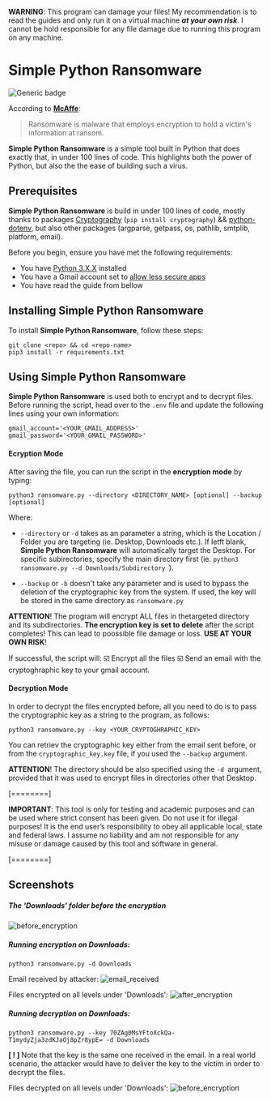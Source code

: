 **WARNING**: This program can damage your files! My recommendation is to read the guides and only run it on a virtual machine ***at your own risk***. I cannot be hold responsible for any file damage due to running this program on any machine.

# Simple Python Ransomware
![Generic badge](https://img.shields.io/badge/Version-1.0.0-RED.svg)

According to [**McAffe**](https://www.mcafee.com/enterprise/en-us/security-awareness/ransomware.html#:~:text=Ransomware%20is%20malware%20that%20employs,a%20victim's%20information%20at%20ransom.&text=A%20ransom%20is%20then%20demanded,quickly%20paralyze%20an%20entire%20organization. "McAffe"):
> Ransomware is malware that employs encryption to hold a victim's information at ransom. 

**Simple Python Ransomware** is a simple tool built in Python that does exactly that, in under 100 lines of code. This highlights both the power of Python, but also the the ease of building such a virus.

## Prerequisites
**Simple Python Ransomware** is build in under 100 lines of code, mostly thanks to packages [Cryptography](https://cryptography.io/en/latest/ "cryptography") (`pip install cryptography`) && [python-dotenv](https://github.com/theskumar/python-dotenv "python-dotenv"), but also other packages (argparse, getpass, os, pathlib, smtplib, platform, email).

Before you begin, ensure you have met the following requirements:
* You have [Python 3.X.X](https://www.python.org/downloads/ "Python 3.X.X") installed
* You have a Gmail account set to [allow less secure apps](https://support.google.com/accounts/answer/6010255?hl=en "allow less secure apps")
* You have read the guide from bellow

## Installing Simple Python Ransomware
To install **Simple Python Ransomware**, follow these steps:
```
git clone <repo> && cd <repo-name>
pip3 install -r requirements.txt
```
## Using Simple Python Ransomware
**Simple Python Ransomware** is used both to encrypt and to decrypt files. Before running the script, head over to the `.env` file and update the following lines using your own information:
```
gmail_account='<YOUR_GMAIL_ADDRESS>'
gmail_password='<YOUR_GMAIL_PASSWORD>'
```
#### Ecryption Mode
After saving the file, you can run the script in the **encryption mode** by typing:
```
python3 ransomware.py --directory <DIRECTORY_NAME> [optional] --backup [optional]
```
Where:
* `--directory` or `-d` takes as an parameter a string, which is the Location / Folder you are targeting (ie. Desktop, Downloads etc.). If letft blank, **Simple Python Ransomware** will automatically target the Desktop. For specific subirectories, specify the main directory first (ie. `python3 ransomware.py --d Downloads/Subdirectory `).

* `--backup` or `-b` doesn't take any parameter and is used to bypass the deletion of the cryptographic key from the system. If used, the key will be stored in the same directory as `ransomware.py`

**ATTENTION**! The program will encrypt ALL files in thetargeted directory and its subdirectories. **The encryption key is set to delete** after the script completes! This can lead to poossible file damage or loss. **USE AT YOUR OWN RISK**!

If successful, the script will:
:ballot_box_with_check: Encrypt all the files 
:ballot_box_with_check: Send an email with the cryptoghraphic key to your gmail account.

#### Decryption Mode
In order to decrypt the files encrypted before, all you need to do is to pass the cryptographic key as a string to the program, as follows:
```
python3 ransomware.py --key <YOUR_CRYPTOGHRAPHIC_KEY>
```
You can retriev the cryptographic key either from the email sent before, or from the `cryptographic_key.key` file, if you used the `--backup` argument.

**ATTENTION**! The directory should be also specified using the `-d `argument, provided that it was used to encrypt files in directories other that Desktop.


[========]

**IMPORTANT**: This tool is only for testing and academic purposes and can be used where strict consent has been given. Do not use it for illegal purposes! It is the end user’s responsibility to obey all applicable local, state and federal laws. I assume no liability and am not responsible for any misuse or damage caused by this tool and software in general.

[========]

## Screenshots
##### The 'Downloads' folder before the encryption
![before_encryption](https://user-images.githubusercontent.com/43548656/152325073-a56f5b26-be40-4719-8fa6-254ca941d04c.gif)
#####  Running encryption on Downloads:
```
python3 ransomware.py -d Downloads  
```
Email received by attacker:
![email_received](https://user-images.githubusercontent.com/43548656/152325898-8f57e21e-39ca-42d5-a209-3bc841caf57f.png)

Files encrypted on all levels under 'Downloads':
![after_encryption](https://user-images.githubusercontent.com/43548656/152326088-6f26a1ac-402d-4200-9e51-f30d06473b7a.gif)

#####  Running decryption on Downloads:
```
python3 ransomware.py --key 70ZAg0MsYFtoXckQa-T1mydyZja3zdKJaOj8pZr8ypE= -d Downloads
```
**[ ! ]** Note that the key is the same one received in the email. In a real world scenario, the attacker would have to deliver the key to the victim in order to decrypt the files.

Files decrypted on all levels under 'Downloads':
![before_encryption](https://user-images.githubusercontent.com/43548656/152325073-a56f5b26-be40-4719-8fa6-254ca941d04c.gif)